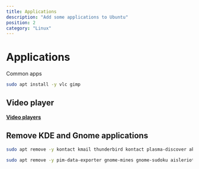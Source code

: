 ```yaml
---
title: Applications
description: "Add some applications to Ubuntu"
position: 2
category: "Linux"
---
```


# Applications

Common apps

```sh
sudo apt install -y vlc gimp
```

## Video player

[**Video players**](https://itsfoss.com/video-players-linux/)

## Remove KDE and Gnome applications

```sh
sudo apt remove -y kontact kmail thunderbird kontact plasma-discover akregator kdepim-themeeditors pim-sieve-editor ktnef ktorrent
```

```sh
sudo apt remove -y pim-data-exporter gnome-mines gnome-sudoku aisleriot gnome-mahjongg
```
